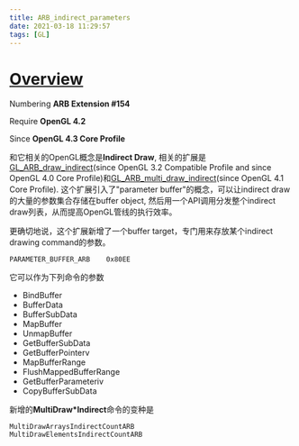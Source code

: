 ```yaml
---
title: ARB_indirect_parameters
date: 2021-03-18 11:29:57
tags: [GL]
---
```


# [Overview](https://www.khronos.org/registry/OpenGL/extensions/ARB/ARB_indirect_parameters.txt)

Numbering **ARB Extension #154**

Require **OpenGL 4.2**

Since **OpenGL 4.3 Core Profile**

<!--more-->

和它相关的OpenGL概念是**Indirect Draw**, 相关的扩展是[GL_ARB_draw_indirect](https://www.khronos.org/registry/OpenGL/extensions/ARB/ARB_draw_indirect.txt)(since OpenGL 3.2 Compatible Profile and since OpenGL 4.0 Core Profile)和[GL_ARB_multi_draw_indirect](https://www.khronos.org/registry/OpenGL/extensions/ARB/ARB_multi_draw_indirect.txt)(since OpenGL 4.1 Core Profile). 这个扩展引入了"parameter buffer"的概念，可以让indirect draw的大量的参数集合存储在buffer object, 然后用一个API调用分发整个indirect draw列表，从而提高OpenGL管线的执行效率。

更确切地说，这个扩展新增了一个buffer target，专门用来存放某个indirect drawing command的参数。

```
PARAMETER_BUFFER_ARB    0x80EE
```

它可以作为下列命令的参数
- BindBuffer
- BufferData
- BufferSubData
- MapBuffer
- UnmapBuffer
- GetBufferSubData
- GetBufferPointerv
- MapBufferRange
- FlushMappedBufferRange
- GetBufferParameteriv
- CopyBufferSubData

新增的**MultiDraw*Indirect**命令的变种是

```
MultiDrawArraysIndirectCountARB
MultiDrawElementsIndirectCountARB
```

